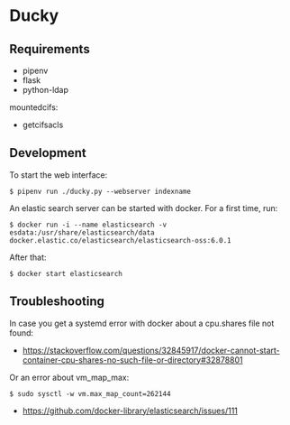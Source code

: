 Ducky
=====

Requirements
------------

 * pipenv
 * flask
 * python-ldap

mountedcifs:

 * getcifsacls

Development
-----------

To start the web interface: 

    $ pipenv run ./ducky.py --webserver indexname

An elastic search server can be started with docker.
For a first time, run:

    $ docker run -i --name elasticsearch -v esdata:/usr/share/elasticsearch/data  docker.elastic.co/elasticsearch/elasticsearch-oss:6.0.1

After that:

    $ docker start elasticsearch

Troubleshooting
---------------

In case you get a systemd error with docker about a cpu.shares file not found:

 * https://stackoverflow.com/questions/32845917/docker-cannot-start-container-cpu-shares-no-such-file-or-directory#32878801

Or an error about vm_map_max:

    $ sudo sysctl -w vm.max_map_count=262144

 * https://github.com/docker-library/elasticsearch/issues/111
